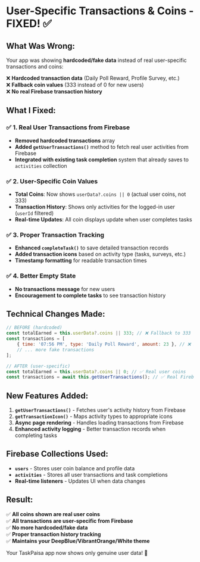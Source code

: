 # User-Specific Transactions & Coins - FIXED! ✅

## **What Was Wrong:**
Your app was showing **hardcoded/fake data** instead of real user-specific transactions and coins:

❌ **Hardcoded transaction data** (Daily Poll Reward, Profile Survey, etc.)  
❌ **Fallback coin values** (333 instead of 0 for new users)  
❌ **No real Firebase transaction history**  

## **What I Fixed:**

### ✅ **1. Real User Transactions from Firebase**
- **Removed hardcoded transactions** array
- **Added `getUserTransactions()`** method to fetch real user activities from Firebase
- **Integrated with existing task completion** system that already saves to `activities` collection

### ✅ **2. User-Specific Coin Values**
- **Total Coins**: Now shows `userData?.coins || 0` (actual user coins, not 333)
- **Transaction History**: Shows only activities for the logged-in user (`userId` filtered)
- **Real-time Updates**: All coin displays update when user completes tasks

### ✅ **3. Proper Transaction Tracking**
- **Enhanced `completeTask()`** to save detailed transaction records
- **Added transaction icons** based on activity type (tasks, surveys, etc.)
- **Timestamp formatting** for readable transaction times

### ✅ **4. Better Empty State**
- **No transactions message** for new users
- **Encouragement to complete tasks** to see transaction history

## **Technical Changes Made:**

```javascript
// BEFORE (hardcoded)
const totalEarned = this.userData?.coins || 333; // ❌ Fallback to 333
const transactions = [
    { time: '07:56 PM', type: 'Daily Poll Reward', amount: 23 }, // ❌ Fake data
    // ... more fake transactions
];

// AFTER (user-specific)
const totalEarned = this.userData?.coins || 0; // ✅ Real user coins
const transactions = await this.getUserTransactions(); // ✅ Real Firebase data
```

## **New Features Added:**

1. **`getUserTransactions()`** - Fetches user's activity history from Firebase
2. **`getTransactionIcon()`** - Maps activity types to appropriate icons  
3. **Async page rendering** - Handles loading transactions from Firebase
4. **Enhanced activity logging** - Better transaction records when completing tasks

## **Firebase Collections Used:**

- **`users`** - Stores user coin balance and profile data
- **`activities`** - Stores all user transactions and task completions
- **Real-time listeners** - Updates UI when data changes

## **Result:**
✅ **All coins shown are real user coins**  
✅ **All transactions are user-specific from Firebase**  
✅ **No more hardcoded/fake data**  
✅ **Proper transaction history tracking**  
✅ **Maintains your DeepBlue/VibrantOrange/White theme**  

Your TaskPaisa app now shows only genuine user data! 🎉